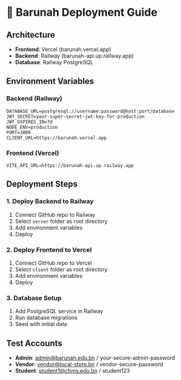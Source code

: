 # 🚀 Barunah Deployment Guide

## Architecture
- **Frontend**: Vercel (barunah.vercel.app)
- **Backend**: Railway (barunah-api.up.railway.app)
- **Database**: Railway PostgreSQL

## Environment Variables

### Backend (Railway)
```
DATABASE_URL=postgresql://username:password@host:port/database
JWT_SECRET=your-super-secret-jwt-key-for-production
JWT_EXPIRES_IN=7d
NODE_ENV=production
PORT=3000
CLIENT_URL=https://barunah.vercel.app
```

### Frontend (Vercel)
```
VITE_API_URL=https://barunah-api.up.railway.app
```

## Deployment Steps

### 1. Deploy Backend to Railway
1. Connect GitHub repo to Railway
2. Select `server` folder as root directory
3. Add environment variables
4. Deploy

### 2. Deploy Frontend to Vercel
1. Connect GitHub repo to Vercel
2. Select `client` folder as root directory
3. Add environment variables
4. Deploy

### 3. Database Setup
1. Add PostgreSQL service in Railway
2. Run database migrations
3. Seed with initial data

## Test Accounts
- **Admin**: admin@barunah.edu.bn / your-secure-admin-password
- **Vendor**: vendor@local-store.bn / vendor-secure-password
- **Student**: student1@chms.edu.bn / student123